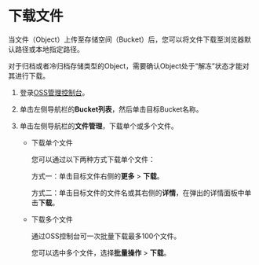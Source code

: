 # 下载文件

当文件（Object）上传至存储空间（Bucket）后，您可以将文件下载至浏览器默认路径或本地指定路径。

对于归档或者冷归档存储类型的Object，需要确认Object处于“解冻”状态才能对其进行下载。

1.  登录[OSS管理控制台](https://oss.console.aliyun.com/)。

2.  单击左侧导航栏的**Bucket列表**，然后单击目标Bucket名称。

3.  单击左侧导航栏的**文件管理**，下载单个或多个文件。

    -   下载单个文件

        您可以通过以下两种方式下载单个文件：

        方式一：单击目标文件右侧的**更多** \> **下载**。

        方式二：单击目标文件的文件名或其右侧的**详情**，在弹出的详情面板中单击**下载**。

    -   下载多个文件

        通过OSS控制台可一次批量下载最多100个文件。

        您可以选中多个文件，选择**批量操作** \> **下载**。


